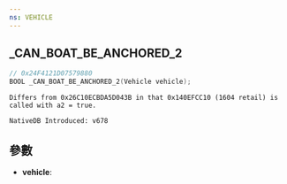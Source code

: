 ```yaml
---
ns: VEHICLE
---
```

## _CAN_BOAT_BE_ANCHORED_2

```c
// 0x24F4121D07579880
BOOL _CAN_BOAT_BE_ANCHORED_2(Vehicle vehicle);
```

```
Differs from 0x26C10ECBDA5D043B in that 0x140EFCC10 (1604 retail) is called with a2 = true.

NativeDB Introduced: v678
```

## 參數
* **vehicle**:
